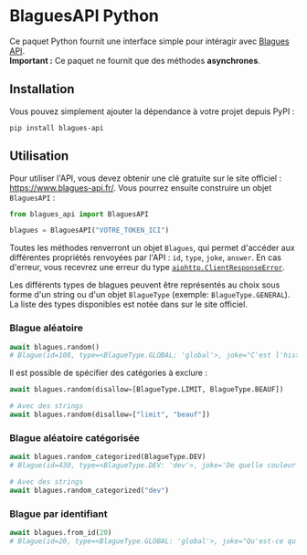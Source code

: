 # BlaguesAPI Python

Ce paquet Python fournit une interface simple pour intéragir avec [Blagues API](https://www.blagues-api.fr/).  
**Important :** Ce paquet ne fournit que des méthodes **asynchrones**.

## Installation

Vous pouvez simplement ajouter la dépendance à votre projet depuis PyPI :
```
pip install blagues-api
```

## Utilisation

Pour utiliser l'API, vous devez obtenir une clé gratuite sur le site officiel : https://www.blagues-api.fr/. Vous pourrez ensuite construire un objet `BlaguesAPI` :

```py
from blagues_api import BlaguesAPI

blagues = BlaguesAPI("VOTRE_TOKEN_ICI")
```

Toutes les méthodes renverront un objet `Blagues`, qui permet d'accéder aux différentes propriétés renvoyées par l'API : `id`, `type`, `joke`, `answer`. En cas d'erreur, vous recevrez une erreur du type [`aiohttp.ClientResponseError`](https://docs.aiohttp.org/en/stable/client_reference.html#aiohttp.ClientResponseError).

Les différents types de blagues peuvent être représentés au choix sous forme d'un string ou d'un objet `BlagueType` (exemple: `BlagueType.GENERAL`). La liste des types disponibles est notée dans sur le site officiel.

### Blague aléatoire

```py
await blagues.random()
# Blague(id=108, type=<BlagueType.GLOBAL: 'global'>, joke="C'est l'histoire d'un poil. Avant, il était bien.", answer='Maintenant, il est pubien.')
```

Il est possible de spécifier des catégories à exclure :
```py
await blagues.random(disallow=[BlagueType.LIMIT, BlagueType.BEAUF])

# Avec des strings
await blagues.random(disallow=["limit", "beauf"])
```

### Blague aléatoire catégorisée

```py
await blagues.random_categorized(BlagueType.DEV)
# Blague(id=430, type=<BlagueType.DEV: 'dev'>, joke='De quelle couleur sont tes yeux ?', answer='#1292f4 et toi ?')

# Avec des strings
await blagues.random_categorized("dev")
```

### Blague par identifiant

```py
await blagues.from_id(20)
# Blague(id=20, type=<BlagueType.GLOBAL: 'global'>, joke="Qu'est-ce qu'un chou au milieu de l'océan ?", answer='Un chou marin.')
```